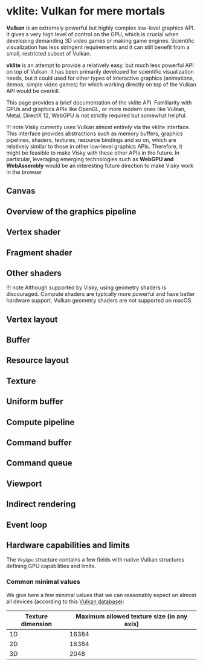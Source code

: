 # vklite: Vulkan for mere mortals

**Vulkan** is an extremely powerful but highly complex low-level graphics API. It gives a very high level of control on the GPU, which is crucial when developing demanding 3D video games or making game engines. Scientific visualization has less stringent requirements and it can still benefit from a small, restricted subset of Vulkan.

**vklite** is an attempt to provide a relatively easy, but much less powerful API on top of Vulkan. It has been primarily developed for scientific visualization needs, but it could used for other types of interactive graphics (animations, demos, simple video games) for which working directly on top of the Vulkan API would be overkill.

This page provides a brief documentation of the vklite API. Familiarity with GPUs and graphics APIs like OpenGL, or more modern ones like Vulkan, Metal, DirectX 12, WebGPU is not strictly required but somewhat helpful.

!!! note
    Visky currently uses Vulkan almost entirely via the vklite interface. This interface provides abstractions such as memory buffers, graphics pipelines, shaders, textures, resource bindings and so on, which are relatively similar to those in other low-level graphics APIs. Therefore, it might be feasible to make Visky with these other APIs in the future. In particular, leveraging emerging technologies such as **WebGPU and WebAssembly** would be an interesting future direction to make Visky work in the browser

## Canvas

## Overview of the graphics pipeline

## Vertex shader

## Fragment shader

## Other shaders

!!! note
    Although supported by Visky, using geometry shaders is discouraged. Compute shaders are typically more powerful and have better hardware support. Vulkan geometry shaders are not supported on macOS.

## Vertex layout

## Buffer

## Resource layout

## Texture

## Uniform buffer

## Compute pipeline

## Command buffer

## Command queue

## Viewport

## Indirect rendering

## Event loop

## Hardware capabilities and limits

The `VkyGpu` structure contains a few fields with native Vulkan structures defining GPU capabilities and limits.

### Common minimal values

We give here a few minimal values that we can reasonably expect on almost all devices (according to this [Vulkan database](http://vulkan.gpuinfo.org/listlimits.php)):

| Texture dimension | Maximum allowed texture size (in any axis) |
|-------------------|--------------------------------------------|
|       1D          |                  16384                     |
|       2D          |                  16384                     |
|       3D          |                   2048                     |

